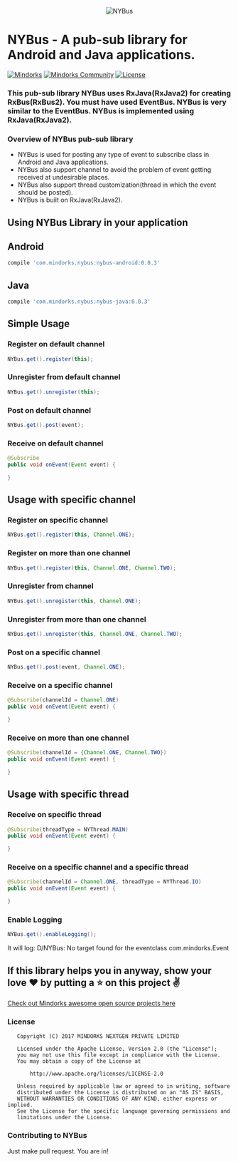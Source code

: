 <p align="center">
<img alt="NYBus" src=https://raw.githubusercontent.com/MindorksOpenSource/NYBus/master/assets/nybus.png />
</p>

# NYBus - A pub-sub library for Android and Java applications.

[![Mindorks](https://img.shields.io/badge/mindorks-opensource-blue.svg)](https://mindorks.com/open-source-projects)
[![Mindorks Community](https://img.shields.io/badge/join-community-blue.svg)](https://mindorks.com/join-community)
[![License](https://img.shields.io/badge/License-Apache%202.0-blue.svg)](https://opensource.org/licenses/Apache-2.0)

### This pub-sub library NYBus uses RxJava(RxJava2) for creating RxBus(RxBus2). You must have used EventBus. NYBus is very similar to the EventBus. NYBus is implemented using RxJava(RxJava2).

### Overview of NYBus pub-sub library
* NYBus is used for posting any type of event to subscribe class in Android and Java applications.
* NYBus also support channel to avoid the problem of event getting received at undesirable places.
* NYBus also support thread customization(thread in which the event should be posted).
* NYBus is built on RxJava(RxJava2).

## Using NYBus Library in your application

## Android
```groovy
compile 'com.mindorks.nybus:nybus-android:0.0.3'
```
## Java
```groovy
compile 'com.mindorks.nybus:nybus-java:0.0.3'
```

## Simple Usage

### Register on default channel
```java
NYBus.get().register(this);
```

### Unregister from default channel
```java
NYBus.get().unregister(this);
```

### Post on default channel
```java
NYBus.get().post(event);
```

### Receive on default channel
```java
@Subscribe
public void onEvent(Event event) {

}
```

## Usage with specific channel

### Register on specific channel
```java
NYBus.get().register(this, Channel.ONE);
```

### Register on more than one channel
```java
NYBus.get().register(this, Channel.ONE, Channel.TWO);
```

### Unregister from channel
```java
NYBus.get().unregister(this, Channel.ONE);
```

### Unregister from more than one channel
```java
NYBus.get().unregister(this, Channel.ONE, Channel.TWO);
```

### Post on a specific channel
```java
NYBus.get().post(event, Channel.ONE);
```

### Receive on a specific channel
```java
@Subscribe(channelId = Channel.ONE)
public void onEvent(Event event) {

}
```

### Receive on more than one channel
```java
@Subscribe(channelId = {Channel.ONE, Channel.TWO})
public void onEvent(Event event) {

}
```
## Usage with specific thread

### Receive on specific thread
```java
@Subscribe(threadType = NYThread.MAIN)
public void onEvent(Event event) {

}
```

### Receive on a specific channel and a specific thread
```java
@Subscribe(channelId = Channel.ONE, threadType = NYThread.IO)
public void onEvent(Event event) {

}
```

### Enable Logging
```java
NYBus.get().enableLogging();
```
It will log: D/NYBus: No target found for the eventclass com.mindorks.Event

## If this library helps you in anyway, show your love :heart: by putting a :star: on this project :v:

[Check out Mindorks awesome open source projects here](https://mindorks.com/open-source-projects)

### License
```
   Copyright (C) 2017 MINDORKS NEXTGEN PRIVATE LIMITED

   Licensed under the Apache License, Version 2.0 (the "License");
   you may not use this file except in compliance with the License.
   You may obtain a copy of the License at

       http://www.apache.org/licenses/LICENSE-2.0

   Unless required by applicable law or agreed to in writing, software
   distributed under the License is distributed on an "AS IS" BASIS,
   WITHOUT WARRANTIES OR CONDITIONS OF ANY KIND, either express or implied.
   See the License for the specific language governing permissions and
   limitations under the License.
```

### Contributing to NYBus
Just make pull request. You are in!
